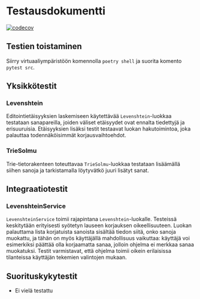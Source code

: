 # Testausdokumentti

[![codecov](https://codecov.io/gh/tommijuslin/tiralabra/branch/main/graph/badge.svg?token=SNMHAHCGNT)](https://codecov.io/gh/tommijuslin/tiralabra)

## Testien toistaminen

Siirry virtuaaliympäristöön komennolla `poetry shell` ja suorita komento `pytest src`.

## Yksikkötestit

### Levenshtein

Editointietäisyyksien laskemiseen käytettävää `Levenshtein`-luokkaa testataan sanapareilla, joiden väliset etäisyydet ovat ennalta tiedettyjä ja erisuuruisia. Etäisyyksien lisäksi testit testaavat luokan hakutoimintoa, joka palauttaa todennäköisimmät korjausvaihtoehdot.

### TrieSolmu

Trie-tietorakenteen toteuttavaa `TrieSolmu`-luokkaa testataan lisäämällä siihen sanoja ja tarkistamalla löytyvätkö juuri lisätyt sanat.

## Integraatiotestit

### LevenshteinService

`LevenshteinService` toimii rajapintana `Levenshtein`-luokalle. Testeissä keskitytään erityisesti syötetyn lauseen korjauksen oikeellisuuteen. Luokan palauttama lista korjatuista sanoista sisältää tiedon siitä, onko sanoja muokattu, ja tähän on myös käyttäjällä mahdollisuus vaikuttaa: käyttäjä voi esimerkiksi päättää olla korjaamatta sanaa, jolloin ohjelma ei merkkaa sanaa muokatuksi. Testit varmistavat, että ohjelma toimii oikein erilaisissa tilanteissa käyttäjän tekemien valintojen mukaan.

## Suorituskykytestit

- Ei vielä testattu
